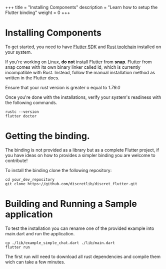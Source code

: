 +++
title = "Installing Components"
description = "Learn how to setup the Flutter binding"
weight = 0
+++
# Installing Components

To get started, you need to have [Flutter SDK](https://docs.flutter.dev/get-started/install) and [Rust toolchain](https://www.rust-lang.org/tools/install) installed on your system.

If you're working on Linux, **do not** install Flutter from **snap**. Flutter from snap comes with its own binary linker called ld, which is currently incompatible with Rust. Instead, follow the manual installation method as written in the Flutter docs.

Ensure that your rust version is greater o equal to *1.79.0*

Once you're done with the installations, verify your system's readiness with the following commands. 

```
rustc --version
flutter doctor
```

# Getting the binding.
The binding is not provided as a library but as a complete Flutter project, if you have ideas on how to provides a simpler binding you are welcome to contribute!

To install the binding clone the following repository:
```
cd your_dev_repository
git clone https://github.com/discretlib/discret_flutter.git
```

# Building and Running a Sample application

To test the installation you can rename one of the provided example into main.dart and run the application.

```
cp ./lib/example_simple_chat.dart ./lib/main.dart
flutter run
```

The first run will need to download all rust dependencies and compile them wich can take a few minutes.
